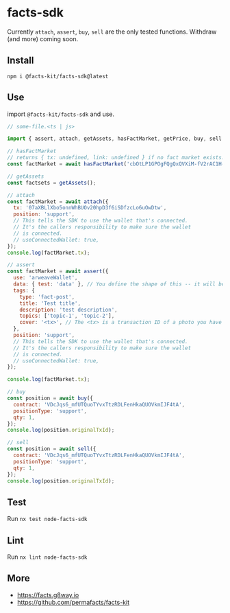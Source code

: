 # facts-sdk

Currently `attach`, `assert`, `buy`, `sell` are the only tested functions. Withdraw (and more) coming soon.

## Install

`npm i @facts-kit/facts-sdk@latest`

## Use

import `@facts-kit/facts-sdk` and use.

```js
// some-file.<ts | js>

import { assert, attach, getAssets, hasFactMarket, getPrice, buy, sell } from '@facts-kit/facts-sdk';

// hasFactMarket
// returns { tx: undefined, link: undefined } if no fact market exists.
const factMarket = await hasFactMarket('cbOtLP1GPOgFQgQxQVXiM-fV2rAC1H-QW4b9dJkRVgs'); // {tx: "<tx>", "link": "<link>"}

// getAssets
const factsets = getAssets();

// attach
const factMarket = await attach({
  tx: '07aXBLlXbo5onnWhBUOv20hpD3f6iSDfzcLo6uOwDtw',
  position: 'support',
  // This tells the SDK to use the wallet that's connected.
  // It's the callers responsibility to make sure the wallet
  // is connected.
  // useConnectedWallet: true,
});
console.log(factMarket.tx);

// assert
const factMarket = await assert({
  use: 'arweaveWallet',
  data: { test: 'data' }, // You define the shape of this -- it will be stringified
  tags: {
    type: 'fact-post',
    title: 'Test title',
    description: 'test description',
    topics: ['topic-1', 'topic-2'],
    cover: '<tx>', // The <tx> is a transaction ID of a photo you have uploaded
  },
  position: 'support',
  // This tells the SDK to use the wallet that's connected.
  // It's the callers responsibility to make sure the wallet
  // is connected.
  // useConnectedWallet: true,
});

console.log(factMarket.tx);

// buy
const position = await buy({
  contract: 'VDcJqs6_mfUTQuoTYvxTtzRDLFenHkaQUOVkmIJF4tA',
  positionType: 'support',
  qty: 1,
});
console.log(position.originalTxId);

// sell
const position = await sell({
  contract: 'VDcJqs6_mfUTQuoTYvxTtzRDLFenHkaQUOVkmIJF4tA',
  positionType: 'support',
  qty: 1,
});
console.log(position.originalTxId);
```

## Test

Run `nx test node-facts-sdk`

## Lint

Run `nx lint node-facts-sdk`

## More

- https://facts.g8way.io
- https://github.com/permafacts/facts-kit
